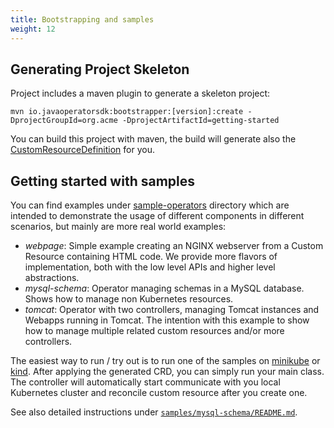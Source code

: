 ```yaml
---
title: Bootstrapping and samples
weight: 12
---
```


## Generating Project Skeleton

Project includes a maven plugin to generate a skeleton project:

```shell
mvn io.javaoperatorsdk:bootstrapper:[version]:create -DprojectGroupId=org.acme -DprojectArtifactId=getting-started
```

You can build this project with maven,
the build will generate also the [CustomResourceDefinition](https://kubernetes.io/docs/concepts/extend-kubernetes/api-extension/custom-resources/#customresourcedefinitions) 
for you.

## Getting started with samples

You can find examples under [sample-operators](https://github.com/java-operator-sdk/java-operator-sdk/tree/master/sample-operators)
directory which are intended to demonstrate the usage of different components in different scenarios, but mainly are more real world
examples:

* *webpage*: Simple example creating an NGINX webserver from a Custom Resource containing HTML code. We provide more 
  flavors of implementation, both with the low level APIs and higher level abstractions.
* *mysql-schema*: Operator managing schemas in a MySQL database. Shows how to manage non Kubernetes resources.
* *tomcat*: Operator with two controllers, managing Tomcat instances and Webapps running in Tomcat. The intention
  with this example to show how to manage multiple related custom resources and/or more controllers.

The easiest way to run / try out is to run one of the samples on
[minikube](https://kubernetes.io/docs/tasks/tools/install-minikube/) or [kind](https://kind.sigs.k8s.io/).
After applying the generated CRD, you can simply run your main class. The controller will automatically
start communicate with you local Kubernetes cluster and reconcile custom resource after you create one.

See also detailed instructions under [`samples/mysql-schema/README.md`](https://github.com/operator-framework/java-operator-sdk/blob/main/sample-operators/mysql-schema/README.md).



